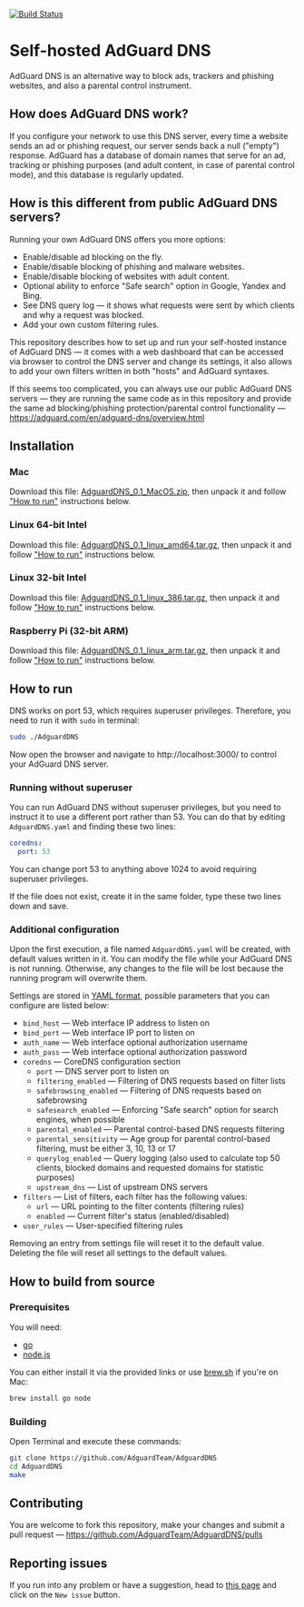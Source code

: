[![Build Status](https://travis-ci.org/AdguardTeam/AdguardDNS.svg)](https://travis-ci.org/AdguardTeam/AdguardDNS)

# Self-hosted AdGuard DNS

AdGuard DNS is an alternative way to block ads, trackers and phishing websites, and also a parental control instrument.

## How does AdGuard DNS work?

If you configure your network to use this DNS server, every time a website sends an ad or phishing request, our server sends back a null ("empty") response. AdGuard has a database of domain names that serve for an ad, tracking or phishing purposes (and adult content, in case of parental control mode), and this database is regularly updated.

## How is this different from public AdGuard DNS servers?

Running your own AdGuard DNS offers you more options:
 * Enable/disable ad blocking on the fly.
 * Enable/disable blocking of phishing and malware websites.
 * Enable/disable blocking of websites with adult content.
 * Optional ability to enforce "Safe search" option in Google, Yandex and Bing.
 * See DNS query log — it shows what requests were sent by which clients and why a request was blocked.
 * Add your own custom filtering rules.

This repository describes how to set up and run your self-hosted instance of AdGuard DNS — it comes with a web dashboard that can be accessed via browser to control the DNS server and change its settings, it also allows to add your own filters written in both "hosts" and AdGuard syntaxes.

If this seems too complicated, you can always use our public AdGuard DNS servers — they are running the same code as in this repository and provide the same ad blocking/phishing protection/parental control functionality — https://adguard.com/en/adguard-dns/overview.html

## Installation

### Mac

Download this file: [AdguardDNS_0.1_MacOS.zip](https://github.com/AdguardTeam/AdguardDNS/releases/download/v0.1/AdguardDNS_0.1_MacOS.zip), then unpack it and follow ["How to run"](#how-to-run) instructions below.

### Linux 64-bit Intel

Download this file: [AdguardDNS_0.1_linux_amd64.tar.gz](https://github.com/AdguardTeam/AdguardDNS/releases/download/v0.1/AdguardDNS_0.1_linux_amd64.tar.gz), then unpack it and follow ["How to run"](#how-to-run) instructions below.

### Linux 32-bit Intel

Download this file: [AdguardDNS_0.1_linux_386.tar.gz](https://github.com/AdguardTeam/AdguardDNS/releases/download/v0.1/AdguardDNS_0.1_linux_386.tar.gz), then unpack it and follow ["How to run"](#how-to-run) instructions below.

### Raspberry Pi (32-bit ARM)

Download this file: [AdguardDNS_0.1_linux_arm.tar.gz](https://github.com/AdguardTeam/AdguardDNS/releases/download/v0.1/AdguardDNS_0.1_linux_arm.tar.gz), then unpack it and follow ["How to run"](#how-to-run) instructions below.

## How to run

DNS works on port 53, which requires superuser privileges. Therefore, you need to run it with `sudo` in terminal:

```bash
sudo ./AdguardDNS
```

Now open the browser and navigate to http://localhost:3000/ to control your AdGuard DNS server.

### Running without superuser

You can run AdGuard DNS without superuser privileges, but you need to instruct it to use a different port rather than 53. You can do that by editing `AdguardDNS.yaml` and finding these two lines:

```yaml
coredns:
  port: 53
```

You can change port 53 to anything above 1024 to avoid requiring superuser privileges.

If the file does not exist, create it in the same folder, type these two lines down and save.

### Additional configuration

Upon the first execution, a file named `AdguardDNS.yaml` will be created, with default values written in it. You can modify the file while your AdGuard DNS is not running. Otherwise, any changes to the file will be lost because the running program will overwrite them.

Settings are stored in [YAML format](https://en.wikipedia.org/wiki/YAML), possible parameters that you can configure are listed below:

 * `bind_host` — Web interface IP address to listen on
 * `bind_port` — Web interface IP port to listen on
 * `auth_name` — Web interface optional authorization username
 * `auth_pass` — Web interface optional authorization password
 * `coredns` — CoreDNS configuration section
   * `port` — DNS server port to listen on
   * `filtering_enabled` — Filtering of DNS requests based on filter lists
   * `safebrowsing_enabled` — Filtering of DNS requests based on safebrowsing
   * `safesearch_enabled` — Enforcing "Safe search" option for search engines, when possible
   * `parental_enabled` — Parental control-based DNS requests filtering
   * `parental_sensitivity` — Age group for parental control-based filtering, must be either 3, 10, 13 or 17
   * `querylog_enabled` — Query logging (also used to calculate top 50 clients, blocked domains and requested domains for statistic purposes)
   * `upstream_dns` — List of upstream DNS servers
 * `filters` — List of filters, each filter has the following values:
   * `url` — URL pointing to the filter contents (filtering rules)
   * `enabled` — Current filter's status (enabled/disabled)
 * `user_rules` — User-specified filtering rules

Removing an entry from settings file will reset it to the default value. Deleting the file will reset all settings to the default values.

## How to build from source

### Prerequisites

You will need:

 * [go](https://golang.org/dl/)
 * [node.js](https://nodejs.org/en/download/)

You can either install it via the provided links or use [brew.sh](https://brew.sh/) if you're on Mac:

```bash
brew install go node
```

### Building

Open Terminal and execute these commands:

```bash
git clone https://github.com/AdguardTeam/AdguardDNS
cd AdguardDNS
make
```

## Contributing

You are welcome to fork this repository, make your changes and submit a pull request — https://github.com/AdguardTeam/AdguardDNS/pulls

## Reporting issues

If you run into any problem or have a suggestion, head to [this page](https://github.com/AdguardTeam/AdguardDNS/issues) and click on the `New issue` button.
